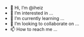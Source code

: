 - 👋 Hi, I’m @iheiz
- 👀 I’m interested in ...
- 🌱 I’m currently learning ...
- 💞️ I’m looking to collaborate on ...
- 📫 How to reach me ...

<!---
iheiz/iheiz is a ✨ special ✨ repository because its `README.md` (this file) appears on your GitHub profile.
You can click the Preview link to take a look at your changes.
--->
